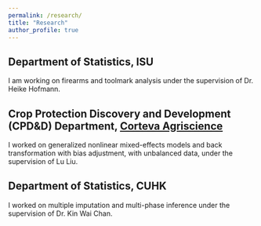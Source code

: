 ```yaml
---
permalink: /research/
title: "Research"
author_profile: true
---
```




## Department of Statistics, ISU
I am working on firearms and toolmark analysis under the supervision of Dr. Heike Hofmann.

## Crop Protection Discovery and Development (CPD&D) Department, [Corteva Agriscience](https://www.corteva.us/)
I worked on generalized nonlinear mixed-effects models and back transformation with bias adjustment, with unbalanced data, under the supervision of Lu Liu.

## Department of Statistics, CUHK
I worked on multiple imputation and multi-phase inference under the supervision of Dr. Kin Wai Chan.
